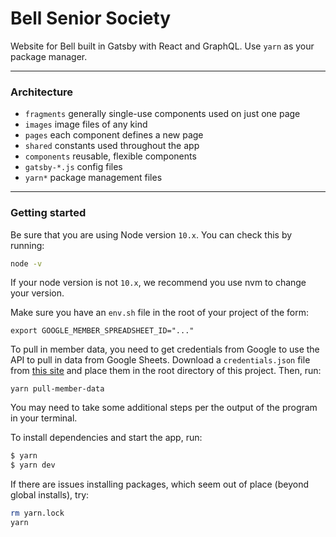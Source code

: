 # Bell Senior Society

Website for Bell built in Gatsby with React and GraphQL. Use `yarn` as your package manager.

---

### Architecture

-   `fragments` generally single-use components used on just one page
-   `images` image files of any kind
-   `pages` each component defines a new page
-   `shared` constants used throughout the app
-   `components` reusable, flexible components
-   `gatsby-*.js` config files
-   `yarn*` package management files

---

### Getting started

Be sure that you are using Node version `10.x`. You can check this by running:

```bash
node -v
```

If your node version is not `10.x`, we recommend you use nvm to change your version.

Make sure you have an `env.sh` file in the root of your project of the form:

```
export GOOGLE_MEMBER_SPREADSHEET_ID="..."
```

To pull in member data, you need to get credentials from Google to use the API to pull in data from Google Sheets. Download a `credentials.json` file from [this site](https://developers.google.com/sheets/api/quickstart/nodejs) and place them in the root directory of this project. Then, run:

```
yarn pull-member-data
```

You may need to take some additional steps per the output of the program in your terminal.

To install dependencies and start the app, run:

```bash
$ yarn
$ yarn dev
```

If there are issues installing packages, which seem out of place (beyond global installs), try:

```bash
rm yarn.lock
yarn
```
